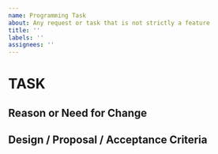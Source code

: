 ```yaml
---
name: Programming Task
about: Any request or task that is not strictly a feature
title: ''
labels: ''
assignees: ''
---
```

# TASK

## Reason or Need for Change

## Design / Proposal / Acceptance Criteria
